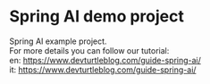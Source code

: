 # Spring AI demo project
Spring AI example project.\
For more details you can follow our tutorial: \
en: https://www.devturtleblog.com/guide-spring-ai/ \
it: https://www.devturtleblog.com/guide-spring-ai/
